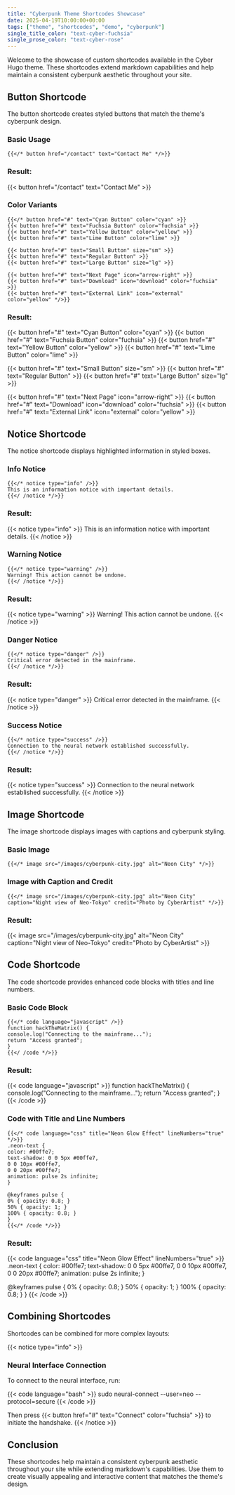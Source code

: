 ```yaml
---
title: "Cyberpunk Theme Shortcodes Showcase"
date: 2025-04-19T10:00:00+00:00
tags: ["theme", "shortcodes", "demo", "cyberpunk"]
single_title_color: "text-cyber-fuchsia"
single_prose_color: "text-cyber-rose"
---
```


Welcome to the showcase of custom shortcodes available in the Cyber Hugo theme. These shortcodes extend markdown capabilities and help maintain a consistent cyberpunk aesthetic throughout your site.

## Button Shortcode

The button shortcode creates styled buttons that match the theme's cyberpunk design.

### Basic Usage
```
{{</* button href="/contact" text="Contact Me" */>}}
```

### Result:

{{< button href="/contact" text="Contact Me" >}}

### Color Variants

```
{{</* button href="#" text="Cyan Button" color="cyan" >}}
{{< button href="#" text="Fuchsia Button" color="fuchsia" >}}
{{< button href="#" text="Yellow Button" color="yellow" >}}
{{< button href="#" text="Lime Button" color="lime" >}}

{{< button href="#" text="Small Button" size="sm" >}}
{{< button href="#" text="Regular Button" >}}
{{< button href="#" text="Large Button" size="lg" >}}

{{< button href="#" text="Next Page" icon="arrow-right" >}}
{{< button href="#" text="Download" icon="download" color="fuchsia" >}}
{{< button href="#" text="External Link" icon="external" color="yellow" */>}}
```

### Result:

{{< button href="#" text="Cyan Button" color="cyan" >}}
{{< button href="#" text="Fuchsia Button" color="fuchsia" >}}
{{< button href="#" text="Yellow Button" color="yellow" >}}
{{< button href="#" text="Lime Button" color="lime" >}}

{{< button href="#" text="Small Button" size="sm" >}}
{{< button href="#" text="Regular Button" >}}
{{< button href="#" text="Large Button" size="lg" >}}

{{< button href="#" text="Next Page" icon="arrow-right" >}}
{{< button href="#" text="Download" icon="download" color="fuchsia" >}}
{{< button href="#" text="External Link" icon="external" color="yellow" >}}

## Notice Shortcode

The notice shortcode displays highlighted information in styled boxes.

### Info Notice

```
{{</* notice type="info" />}}
This is an information notice with important details.
{{</ /notice */>}}
```

### Result:

{{< notice type="info" >}}
This is an information notice with important details.
{{< /notice >}}

### Warning Notice

```
{{</* notice type="warning" />}}
Warning! This action cannot be undone.
{{</ /notice */>}}
```

### Result:

{{< notice type="warning" >}}
Warning! This action cannot be undone.
{{< /notice >}}

### Danger Notice

```
{{</* notice type="danger" />}}
Critical error detected in the mainframe.
{{</ /notice */>}}
```

### Result:

{{< notice type="danger" >}}
Critical error detected in the mainframe.
{{< /notice >}}

### Success Notice

```
{{</* notice type="success" />}}
Connection to the neural network established successfully.
{{</ /notice */>}}
```

### Result:

{{< notice type="success" >}}
Connection to the neural network established successfully.
{{< /notice >}}


## Image Shortcode

The image shortcode displays images with captions and cyberpunk styling.

### Basic Image

```
{{</* image src="/images/cyberpunk-city.jpg" alt="Neon City" */>}}
```

### Image with Caption and Credit

```
{{</* image src="/images/cyberpunk-city.jpg" alt="Neon City"
caption="Night view of Neo-Tokyo" credit="Photo by CyberArtist" */>}}
```

### Result:

{{< image src="/images/cyberpunk-city.jpg" alt="Neon City" 
         caption="Night view of Neo-Tokyo" credit="Photo by CyberArtist" >}}

## Code Shortcode

The code shortcode provides enhanced code blocks with titles and line numbers.

### Basic Code Block

```
{{</* code language="javascript" />}}
function hackTheMatrix() {
console.log("Connecting to the mainframe...");
return "Access granted";
}
{{</ /code */>}}
```

### Result:

{{< code language="javascript" >}}
function hackTheMatrix() {
  console.log("Connecting to the mainframe...");
  return "Access granted";
}
{{< /code >}}

### Code with Title and Line Numbers

```
{{</* code language="css" title="Neon Glow Effect" lineNumbers="true" */>}}
.neon-text {
color: #00ffe7;
text-shadow: 0 0 5px #00ffe7,
0 0 10px #00ffe7,
0 0 20px #00ffe7;
animation: pulse 2s infinite;
}

@keyframes pulse {
0% { opacity: 0.8; }
50% { opacity: 1; }
100% { opacity: 0.8; }
}
{{</* /code */>}}
```

### Result:

{{< code language="css" title="Neon Glow Effect" lineNumbers="true" >}}
.neon-text {
  color: #00ffe7;
  text-shadow: 0 0 5px #00ffe7, 
               0 0 10px #00ffe7, 
               0 0 20px #00ffe7;
  animation: pulse 2s infinite;
}

@keyframes pulse {
  0% { opacity: 0.8; }
  50% { opacity: 1; }
  100% { opacity: 0.8; }
}
{{< /code >}}

## Combining Shortcodes

Shortcodes can be combined for more complex layouts:

{{< notice type="info" >}}
### Neural Interface Connection

To connect to the neural interface, run:

{{< code language="bash" >}}
sudo neural-connect --user=neo --protocol=secure
{{< /code >}}

Then press {{< button href="#" text="Connect" color="fuchsia" >}} to initiate the handshake.
{{< /notice >}}


## Conclusion

These shortcodes help maintain a consistent cyberpunk aesthetic throughout your site while extending markdown's capabilities. Use them to create visually appealing and interactive content that matches the theme's design.